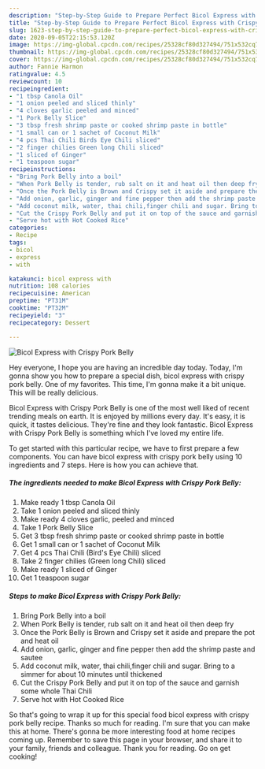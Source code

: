 ```yaml
---
description: "Step-by-Step Guide to Prepare Perfect Bicol Express with Crispy Pork Belly"
title: "Step-by-Step Guide to Prepare Perfect Bicol Express with Crispy Pork Belly"
slug: 1623-step-by-step-guide-to-prepare-perfect-bicol-express-with-crispy-pork-belly
date: 2020-09-05T22:15:53.120Z
image: https://img-global.cpcdn.com/recipes/25328cf80d327494/751x532cq70/bicol-express-with-crispy-pork-belly-recipe-main-photo.jpg
thumbnail: https://img-global.cpcdn.com/recipes/25328cf80d327494/751x532cq70/bicol-express-with-crispy-pork-belly-recipe-main-photo.jpg
cover: https://img-global.cpcdn.com/recipes/25328cf80d327494/751x532cq70/bicol-express-with-crispy-pork-belly-recipe-main-photo.jpg
author: Fannie Harmon
ratingvalue: 4.5
reviewcount: 10
recipeingredient:
- "1 tbsp Canola Oil"
- "1 onion peeled and sliced thinly"
- "4 cloves garlic peeled and minced"
- "1 Pork Belly Slice"
- "3 tbsp fresh shrimp paste or cooked shrimp paste in bottle"
- "1 small can or 1 sachet of Coconut Milk"
- "4 pcs Thai Chili Birds Eye Chili sliced"
- "2 finger chilies Green long Chili sliced"
- "1 sliced of Ginger"
- "1 teaspoon sugar"
recipeinstructions:
- "Bring Pork Belly into a boil"
- "When Pork Belly is tender, rub salt on it and heat oil then deep fry"
- "Once the Pork Belly is Brown and Crispy set it aside and prepare the pot and heat oil"
- "Add onion, garlic, ginger and fine pepper then add the shrimp paste and sautee"
- "Add coconut milk, water, thai chili,finger chili and sugar. Bring to a simmer for about 10 minutes until thickened"
- "Cut the Crispy Pork Belly and put it on top of the sauce and garnish some whole Thai Chili"
- "Serve hot with Hot Cooked Rice"
categories:
- Recipe
tags:
- bicol
- express
- with

katakunci: bicol express with 
nutrition: 108 calories
recipecuisine: American
preptime: "PT31M"
cooktime: "PT32M"
recipeyield: "3"
recipecategory: Dessert

---
```



![Bicol Express with Crispy Pork Belly](https://img-global.cpcdn.com/recipes/25328cf80d327494/751x532cq70/bicol-express-with-crispy-pork-belly-recipe-main-photo.jpg)

Hey everyone, I hope you are having an incredible day today. Today, I'm gonna show you how to prepare a special dish, bicol express with crispy pork belly. One of my favorites. This time, I'm gonna make it a bit unique. This will be really delicious.

Bicol Express with Crispy Pork Belly is one of the most well liked of recent trending meals on earth. It is enjoyed by millions every day. It's easy, it is quick, it tastes delicious. They're fine and they look fantastic. Bicol Express with Crispy Pork Belly is something which I've loved my entire life.




To get started with this particular recipe, we have to first prepare a few components. You can have bicol express with crispy pork belly using 10 ingredients and 7 steps. Here is how you can achieve that.

<!--inarticleads1-->

##### The ingredients needed to make Bicol Express with Crispy Pork Belly:

1. Make ready 1 tbsp Canola Oil
1. Take 1 onion peeled and sliced thinly
1. Make ready 4 cloves garlic, peeled and minced
1. Take 1 Pork Belly Slice
1. Get 3 tbsp fresh shrimp paste or cooked shrimp paste in bottle
1. Get 1 small can or 1 sachet of Coconut Milk
1. Get 4 pcs Thai Chili (Bird&#39;s Eye Chili) sliced
1. Take 2 finger chilies (Green long Chili) sliced
1. Make ready 1 sliced of Ginger
1. Get 1 teaspoon sugar




<!--inarticleads2-->

##### Steps to make Bicol Express with Crispy Pork Belly:

1. Bring Pork Belly into a boil
1. When Pork Belly is tender, rub salt on it and heat oil then deep fry
1. Once the Pork Belly is Brown and Crispy set it aside and prepare the pot and heat oil
1. Add onion, garlic, ginger and fine pepper then add the shrimp paste and sautee
1. Add coconut milk, water, thai chili,finger chili and sugar. Bring to a simmer for about 10 minutes until thickened
1. Cut the Crispy Pork Belly and put it on top of the sauce and garnish some whole Thai Chili
1. Serve hot with Hot Cooked Rice




So that's going to wrap it up for this special food bicol express with crispy pork belly recipe. Thanks so much for reading. I'm sure that you can make this at home. There's gonna be more interesting food at home recipes coming up. Remember to save this page in your browser, and share it to your family, friends and colleague. Thank you for reading. Go on get cooking!
